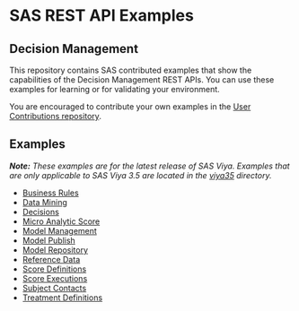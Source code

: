 # SAS REST API Examples

## Decision Management

This repository contains SAS contributed examples that show the capabilities of the Decision Management REST APIs. You can use these examples for learning or for validating your environment.

You are encouraged to contribute your own examples in the [User Contributions repository](../User_and_Aggregated_Samples).

## Examples
_**Note:** These examples are for the latest release of SAS Viya. Examples that are only applicable to SAS Viya 3.5 are located in the [viya35](viya35/) directory._

* [Business Rules](businessRules.md)
* [Data Mining](dataMining.md)
* [Decisions](decisions.md)
* [Micro Analytic Score](microAnalyticScore.md)
* [Model Management](modelManagement.md)
* [Model Publish](modelPublish.md)
* [Model Repository](modelRepository.md)
* [Reference Data](referenceData.md)
* [Score Definitions](scoreDefinitions.md)
* [Score Executions](scoreExecutions.md)
* [Subject Contacts](subjectContacts.md)
* [Treatment Definitions](treatmentDefinitions.md)


